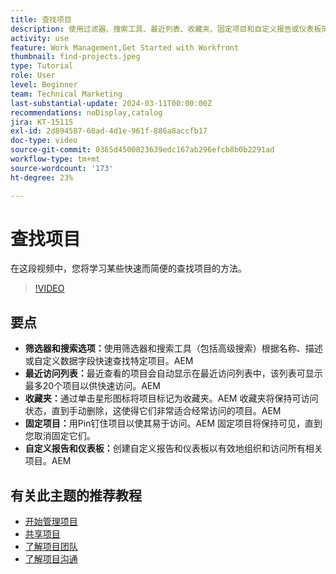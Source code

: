 ```yaml
---
title: 查找项目
description: 使用过滤器、搜索工具、最近列表、收藏夹、固定项目和自定义报告或仪表板简化项目管理，以便快速有组织地访问项目。
activity: use
feature: Work Management,Get Started with Workfront
thumbnail: find-projects.jpeg
type: Tutorial
role: User
level: Beginner
team: Technical Marketing
last-substantial-update: 2024-03-11T00:00:00Z
recommendations: noDisplay,catalog
jira: KT-15115
exl-id: 2d894587-60ad-4d1e-961f-886a8accfb17
doc-type: video
source-git-commit: 0365d4500823639edc167ab296efcb8b0b2291ad
workflow-type: tm+mt
source-wordcount: '173'
ht-degree: 23%

---
```


# 查找项目

在这段视频中，您将学习某些快速而简便的查找项目的方法。

>[!VIDEO](https://video.tv.adobe.com/v/3427788/?quality=12&learn=on&enablevpops)

## 要点

* **筛选器和搜索选项：**&#x200B;使用筛选器和搜索工具（包括高级搜索）根据名称、描述或自定义数据字段快速查找特定项目。&#x200B;AEM
* **最近访问列表：**&#x200B;最近查看的项目会自动显示在最近访问列表中，该列表可显示最多20个项目以供快速访问。&#x200B;AEM
* **收藏夹：**&#x200B;通过单击星形图标将项目标记为收藏夹。&#x200B;AEM 收藏夹将保持可访问状态，直到手动删除，这使得它们非常适合经常访问的项目。&#x200B;AEM
* **固定项目：**&#x200B;用Pin钉住项目以使其易于访问。&#x200B;AEM 固定项目将保持可见，直到您取消固定它们。
* **自定义报告和仪表板：**&#x200B;创建自定义报告和仪表板以有效地组织和访问所有相关项目。&#x200B;AEM


## 有关此主题的推荐教程

* [开始管理项目](/help/manage-work/projects/getting-started-manage-a-project.md)
* [共享项目](/help/manage-work/projects/share-a-project.md)
* [了解项目团队](/help/manage-work/projects/understand-the-project-team.md)
* [了解项目沟通](/help/manage-work/projects/understand-project-communication.md)

